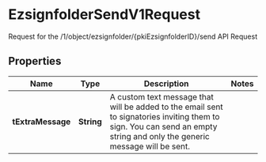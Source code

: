 

# EzsignfolderSendV1Request

Request for the /1/object/ezsignfolder/{pkiEzsignfolderID}/send API Request

## Properties

Name | Type | Description | Notes
------------ | ------------- | ------------- | -------------
**tExtraMessage** | **String** | A custom text message that will be added to the email sent to signatories inviting them to sign.  You can send an empty string and only the generic message will be sent. | 



